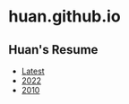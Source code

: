 # huan.github.io

## Huan's Resume

- [Latest](resume.html)
- [2022](resume-2022.md)
- [2010](resume-2010.md)

